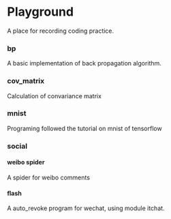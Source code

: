 # Playground
A place for recording coding practice.


### bp
A basic implementation of back propagation algorithm.

### cov_matrix
Calculation of convariance matrix

### mnist
Programing followed the tutorial on mnist of tensorflow

### social
#### weibo spider
A spider for weibo comments
#### flash
A auto_revoke program for wechat, using module itchat.
